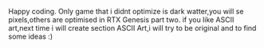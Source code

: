 Happy coding.
Only game that i didnt optimize is dark watter,you will se pixels,others are optimised in RTX Genesis part two.
if you like ASCII art,next time i will create section ASCII Art,i will try to be original and to find some  ideas :)
